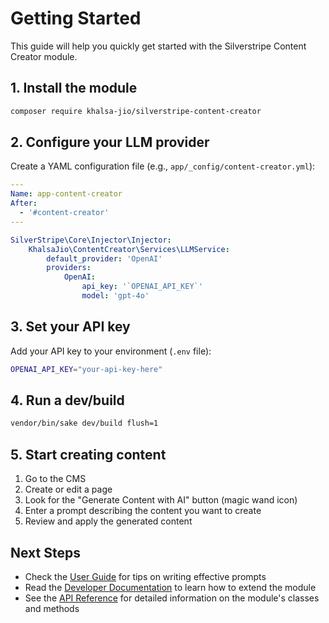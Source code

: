 # Getting Started

This guide will help you quickly get started with the Silverstripe Content Creator module.

## 1. Install the module

```bash
composer require khalsa-jio/silverstripe-content-creator
```

## 2. Configure your LLM provider

Create a YAML configuration file (e.g., `app/_config/content-creator.yml`):

```yaml
---
Name: app-content-creator
After: 
  - '#content-creator'
---

SilverStripe\Core\Injector\Injector:
    KhalsaJio\ContentCreator\Services\LLMService:
        default_provider: 'OpenAI'
        providers:
            OpenAI:
                api_key: '`OPENAI_API_KEY`'
                model: 'gpt-4o'
```

## 3. Set your API key

Add your API key to your environment (`.env` file):

```bash
OPENAI_API_KEY="your-api-key-here"
```

## 4. Run a dev/build

```bash
vendor/bin/sake dev/build flush=1
```

## 5. Start creating content

1. Go to the CMS
2. Create or edit a page
3. Look for the "Generate Content with AI" button (magic wand icon)
4. Enter a prompt describing the content you want to create
5. Review and apply the generated content

## Next Steps

- Check the [User Guide](userguide.md) for tips on writing effective prompts
- Read the [Developer Documentation](developer.md) to learn how to extend the module
- See the [API Reference](api.md) for detailed information on the module's classes and methods
